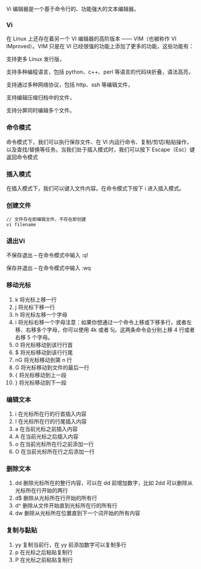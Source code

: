 Vi 编辑器是一个基于命令行的、功能强大的文本编辑器。

### Vi
在 Linux 上还存在着另一个 VI 编辑器的高阶版本 —— VIM（也被称作 VI IMproved）。VIM 只是在 VI 已经很强的功能上添加了更多的功能，这些功能有：

支持更多 Linux 发行版，

支持多种编程语言，包括 python、c++、perl 等语言的代码块折叠，语法高亮，

支持通过多种网络协议，包括 http、ssh 等编辑文件，

支持编辑压缩归档中的文件，

支持分屏同时编辑多个文件。

### 命令模式
命令模式下，我们可以执行保存文件、在 VI 内运行命令、复制/剪切/粘贴操作，以及查找/替换等任务。当我们处于插入模式时，我们可以按下 Escape（Esc）键返回命令模式

### 插入模式
在插入模式下，我们可以键入文件内容。在命令模式下按下 i 进入插入模式。

### 创建文件

```
// 文件存在即编辑文件，不存在即创建
vi filename
```

### 退出Vi
不保存退出 – 在命令模式中输入 :q!

保存并退出 – 在命令模式中输入 :wq

### 移动光标
1. k 将光标上移一行
2. j 将光标下移一行
3. h 将光标左移一个字母
4. i 将光标右移一个字母注意：如果你想通过一个命令上移或下移多行，或者左移、右移多个字母，你可以使用 4k 或者 5j，这两条命令会分别上移 4 行或者右移 5 个字母。
5. 0 将光标移动到该行行首
6. $ 将光标移动到该行行尾
7. nG 将光标移动到第 n 行
8. G 将光标移动到文件的最后一行
9. { 将光标移动到上一段
10. } 将光标移动到下一段

### 编辑文本
1. i 在光标所在行的行首插入内容
2. I 在光标所在行的行尾插入内容
3. a 在当前光标之前插入内容
4. A 在当前光标之后插入内容
5. o 在当前光标所在行之前添加一行
6. O 在当前光标所在行之后添加一行

### 删除文本
1. dd 删除光标所在的整行内容，可以在 dd 前增加数字，比如 2dd 可以删除从光标所在行开始的两行
2. d$ 删除从光标所在行开始的所有行
3. d^ 删除从文件开始直到光标所在行的所有行
4. dw 删除从光标所在位置直到下一个词开始的所有内容

### 复制与黏贴
1. yy 复制当前行，在 yy 前添加数字可以复制多行
2. p 在光标之后粘贴复制行
3. P 在光标之前粘贴复制行
